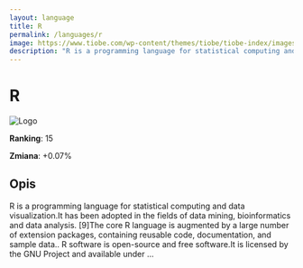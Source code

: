 ```yaml
---
layout: language
title: R
permalink: /languages/r
image: https://www.tiobe.com/wp-content/themes/tiobe/tiobe-index/images/R.png
description: "R is a programming language for statistical computing and data visualization.It has been adopted in the fields of data mining, bioinformatics and data analysis. [9]The core R language is augmented by a large number of extension packages, containing reusable code, documentation, and sample data.. R software is open-source and free software.It is licensed by the GNU Project and available under ..."
---
```


# R

![Logo](https://www.tiobe.com/wp-content/themes/tiobe/tiobe-index/images/R.png)

**Ranking**: 15

**Zmiana**: +0.07%    

## Opis

R is a programming language for statistical computing and data visualization.It has been adopted in the fields of data mining, bioinformatics and data analysis. [9]The core R language is augmented by a large number of extension packages, containing reusable code, documentation, and sample data.. R software is open-source and free software.It is licensed by the GNU Project and available under ...
